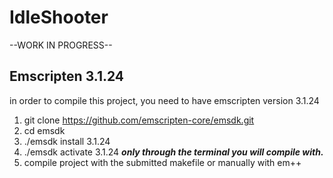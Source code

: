 
# IdleShooter

--WORK IN PROGRESS--

## Emscripten 3.1.24  
in order to compile this project, you need to have emscripten version 3.1.24

1. git clone https://github.com/emscripten-core/emsdk.git  
2. cd emsdk  
3. ./emsdk install 3.1.24  
4. ./emsdk activate 3.1.24 
    ***only through the terminal you will compile with.***
5. compile project with the submitted makefile or manually with em++
